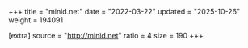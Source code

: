 +++
title = "minid.net"
date = "2022-03-22"
updated = "2025-10-26"
weight = 194091

[extra]
source = "http://minid.net"
ratio = 4
size = 190
+++
